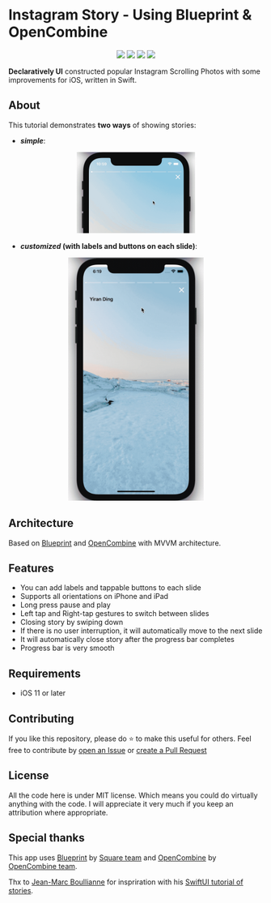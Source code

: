 # Instagram Story - Using Blueprint & OpenCombine

<p align="center">
     <img src="https://img.shields.io/badge/license-MIT-blue" />
    <img src="https://img.shields.io/badge/platform-IOS-blue" />
    <img src="https://img.shields.io/badge/iOS%20-11.0-blue" />
    <img src="https://img.shields.io/badge/language-Swift%205.0-blue" />
</p>

**Declaratively UI** constructed popular Instagram Scrolling Photos with some improvements for iOS, written in Swift.

## About
This tutorial demonstrates **two ways** of showing stories:

- **_simple_**:
<p align="center">
<img src="images/short_story.gif" alt="Example without labels" height="160">
</p>

- **_customized_ (with labels and buttons on each slide)**:

<p align="center">
<img src="images/long_story.gif" alt="Example with labels" height="480">
</p>

## Architecture

Based on [Blueprint](https://github.com/square/Blueprint) and [OpenCombine](https://github.com/OpenCombine/OpenCombine) with MVVM architecture. 

## Features

* You can add labels and tappable buttons to each slide
* Supports all orientations on iPhone and iPad
* Long press pause and play
* Left tap and Right-tap gestures to switch between slides
* Closing story by swiping down
* If there is no user interruption, it will automatically move to the next slide
* It will automatically close story after the progress bar completes
* Progress bar is very smooth

## Requirements

- iOS 11 or later

## Contributing
If you like this repository, please do :star: to make this useful for others. Feel free to contribute by [open an Issue](https://github.com/c-villain/StoriesTutorual/issues/new/choose) or [create a Pull Request](https://github.com/c-villain/StoriesTutorual/compare)

## License

All the code here is under MIT license. Which means you could do virtually anything with the code.
I will appreciate it very much if you keep an attribution where appropriate.

## Special thanks

This app uses [Blueprint](https://github.com/square/Blueprint) by [Square team](https://github.com/square) and [OpenCombine](https://github.com/OpenCombine/OpenCombine) by [OpenCombine team](https://github.com/OpenCombine).

Thx to [Jean-Marc Boullianne](https://github.com/jboullianne) for inspriration with his [SwiftUI tutorial of stories](https://github.com/jboullianne/InstagramStoryTutorial-SwiftUI).
